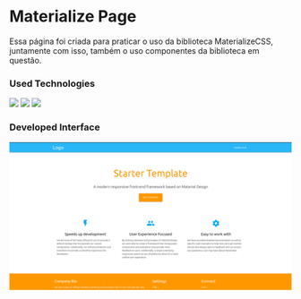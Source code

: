<h1>Materialize Page</h1>

Essa página foi criada para praticar o uso da biblioteca MaterializeCSS, juntamente com isso, também o uso componentes da biblioteca em questão.

<h3>Used Technologies</h3>
<img src="https://img.shields.io/badge/html5-%23E34F26.svg?style=for-the-badge&logo=html5&logoColor=white" />
<img src="https://img.shields.io/badge/css3-%231572B6.svg?style=for-the-badge&logo=css3&logoColor=white" />
<img src="https://img.shields.io/badge/javascript-%23323330.svg?style=for-the-badge&logo=javascript&logoColor=%23F7DF1E" />

<h3>Developed Interface</h3>
<img src="./media/print.png">